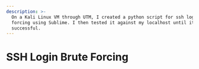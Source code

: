 ```yaml
---
description: >-
  On a Kali Linux VM through UTM, I created a python script for ssh login brute
  forcing using Sublime. I then tested it against my localhost until it was
  successful.
---
```


# SSH Login Brute Forcing

